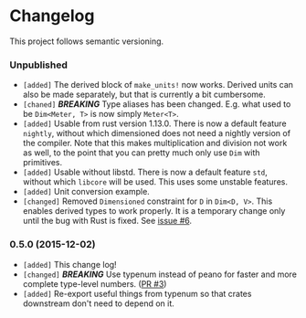 # Changelog

This project follows semantic versioning.

### Unpublished
- `[added]` The derived block of `make_units!` now works. Derived units can also be made
  separately, but that is currently a bit cumbersome.
- `[chaned]` ***BREAKING*** Type aliases has been changed. E.g. what used to be `Dim<Meter, T>` is now simply `Meter<T>`.
- `[added]` Usable from rust version 1.13.0. There is now a default feature `nightly`, without which
  dimensioned does not need a nightly version of the compiler. Note that this makes multiplication
  and division not work as well, to the point that you can pretty much only use `Dim` with
  primitives.
- `[added]` Usable without libstd. There is now a default feature `std`, without which `libcore`
  will be used. This uses some unstable features.
- `[added]` Unit conversion example.
- `[changed]` Removed `Dimensioned` constraint for `D` in `Dim<D, V>`. This enables derived types
  to work properly. It is a temporary change only until the bug with Rust is fixed. See
  [issue #6](https://github.com/paholg/dimensioned/issues/6).

### 0.5.0 (2015-12-02)
- `[added]` This change log!
- `[changed]` ***BREAKING*** Use typenum instead of peano for faster and more complete type-level numbers. ([PR #3](https://github.com/paholg/dimensioned/pull/3))
- `[added]` Re-export useful things from typenum so that crates downstream don't need to depend on it.
